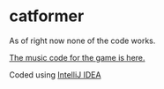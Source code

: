 # catformer
As of right now none of the code works.

[The music code for the game is here.](https://github.com/SCool62/catformer_music)

Coded using [IntelliJ IDEA](https://www.jetbrains.com/idea/)
